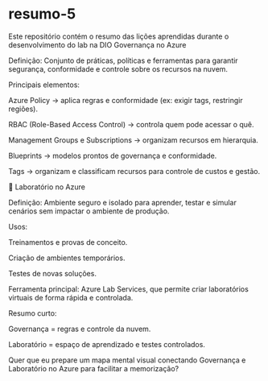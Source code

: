 # resumo-5
Este repositório contém o resumo das lições aprendidas durante o desenvolvimento do lab na DIO
Governança no Azure

Definição: Conjunto de práticas, políticas e ferramentas para garantir segurança, conformidade e controle sobre os recursos na nuvem.

Principais elementos:

Azure Policy → aplica regras e conformidade (ex: exigir tags, restringir regiões).

RBAC (Role-Based Access Control) → controla quem pode acessar o quê.

Management Groups e Subscriptions → organizam recursos em hierarquia.

Blueprints → modelos prontos de governança e conformidade.

Tags → organizam e classificam recursos para controle de custos e gestão.

🔹 Laboratório no Azure

Definição: Ambiente seguro e isolado para aprender, testar e simular cenários sem impactar o ambiente de produção.

Usos:

Treinamentos e provas de conceito.

Criação de ambientes temporários.

Testes de novas soluções.

Ferramenta principal: Azure Lab Services, que permite criar laboratórios virtuais de forma rápida e controlada.

Resumo curto:

Governança = regras e controle da nuvem.

Laboratório = espaço de aprendizado e testes controlados.

Quer que eu prepare um mapa mental visual conectando Governança e Laboratório no Azure para facilitar a memorização?
